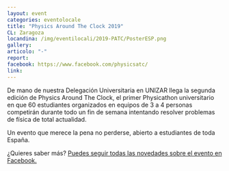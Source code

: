 ```yaml
---
layout: event
categories: eventolocale
title: "Physics Around The Clock 2019"
CL: Zaragoza
locandina: /img/eventilocali/2019-PATC/PosterESP.png
gallery:
articolo: "-"
report:
facebook: https://www.facebook.com/physicsatc/
link:
---
```


De mano de nuestra Delegación Universitaria en UNIZAR llega la segunda edición de Physics Around The Clock, el primer Physicathon universitario en que 60 estudiantes organizados en equipos de 3 a 4 personas competirán durante todo un fin de semana intentando resolver problemas de física de total actualidad.

Un evento que merece la pena no perderse, abierto a estudiantes de toda España.

¿Quieres saber más? <a href="https://www.facebook.com/physicsatc/">Puedes seguir todas las novedades sobre el evento en Facebook.</a>

